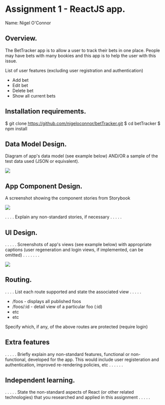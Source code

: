 # Assignment 1 - ReactJS app.

Name: Nigel O'Connor

## Overview.
The BetTracker app is to allow a user to track their bets in one place. People may have bets with many bookies
       and this app is to help the user with this issue.


 List of user features (excluding user registration and authentication)
 
 + Add bet
 + Edit bet
 + Delete bet
 + Show all current bets

## Installation requirements.

$ git clone https://github.com/nigeloconnor/betTracker.git
$ cd betTracker
$ npm install

## Data Model Design.

Diagram of app's data model (see example below) AND/OR a sample of the test data used (JSON or equivalent).

![][model]

## App Component Design.

A screenshot showing the component stories from Storybook  

![][stories]

. . . . Explain any non-standard stories, if necessary . . . . . 

## UI Design.

. . . . . Screenshots of app's views (see example below) with appropriate captions (user regeneration and login views, if implemented, can be omitted) . . . . . . . 

![][image3]

## Routing.
. . . . List each route supported and state the associated view . . . . . 

+ /foos - displays all published foos
+ /foos/:id - detail view of a particular foo (:id)
+ etc
+ etc

Specify which, if any, of the above routes are protected (require login)

## Extra features

. . . . . Briefly explain any non-standard features, functional or non-functional, developed for the app. This would include user registeration and authentication, improved re-rendering policies, etc . . . . . .  

## Independent learning.

. . . . . State the non-standard aspects of React (or other related technologies) that you researched and applied in this assignment . . . . .  



[model]: ./data.jpg
[image3]: ./screen.png
[stories]: ./storybook.png
